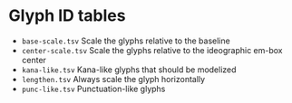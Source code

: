 # Glyph ID tables

* `base-scale.tsv` Scale the glyphs relative to the baseline
* `center-scale.tsv` Scale the glyphs relative to the ideographic em-box center
* `kana-like.tsv` Kana-like glyphs that should be modelized
* `lengthen.tsv` Always scale the glyph horizontally
* `punc-like.tsv` Punctuation-like glyphs